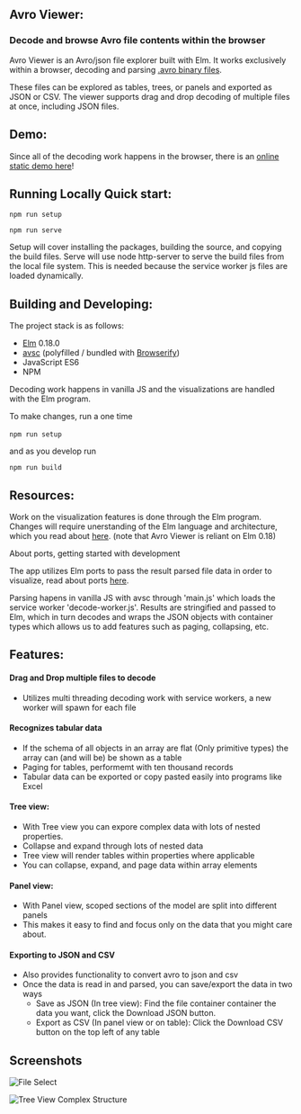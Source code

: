 ## Avro Viewer:

### Decode and browse Avro file contents within the browser

Avro Viewer is an Avro/json file explorer built with Elm. It works exclusively within a browser, decoding and parsing [.avro binary files](https://avro.apache.org/docs/current/).

These files can be explored as tables, trees, or panels and exported as JSON or CSV. The viewer supports drag and drop decoding of multiple files at once, including JSON files.

## Demo:
Since all of the decoding work happens in the browser, there is an [online static demo here](https://pages.github.io)!

## Running Locally Quick start:

```
npm run setup

npm run serve
```

Setup will cover installing the packages, building the source, and copying the build files. Serve will use node http-server to serve the build files from the local file system. This is needed because the service worker js files are loaded dynamically.

## Building and Developing:

The project stack is as follows:

- [Elm](http://elm-lang.org/) 0.18.0
- [avsc](https://github.com/mtth/avsc) (polyfilled / bundled with [Browserify](http://browserify.org/))
- JavaScript ES6
- NPM

Decoding work happens in vanilla JS and the visualizations are handled with the Elm program.

To make changes, run a one time

​```npm run setup```

and as you develop run

```npm run build```

## Resources:

Work on the visualization features is done through the Elm program. Changes will require unerstanding of the Elm language and architecture, which you read about [here](https://guide.elm-lang.org/). (note that Avro Viewer is reliant on Elm 0.18)

About ports, getting started with development

The app utilizes Elm ports to pass the result parsed file data in order to visualize, read about ports [here](https://hackernoon.com/how-elm-ports-work-with-a-picture-just-one-25144ba43cdd).

Parsing hapens in vanilla JS with avsc through 'main.js' which loads the service worker 'decode-worker.js'. Results are stringified and passed to Elm, which in turn decodes and wraps the JSON objects with container types which allows us to add features such as paging, collapsing, etc.

## Features:

#### Drag and Drop multiple files to decode
- Utilizes multi threading decoding work with service workers, a new worker will spawn for each file


#### Recognizes tabular data
- If the schema of all objects in an array are flat (Only primitive types) the array can (and will be) be shown as a table
- Paging for tables, performemt with ten thousand records
- Tabular data can be exported or copy pasted easily into programs like Excel


#### Tree view:
- With Tree view you can expore complex data with lots of nested properties.
- Collapse and expand through lots of nested data
- Tree view will render tables within properties where applicable
- You can collapse, expand, and page data within array elements


#### Panel view:
- With Panel view, scoped sections of the model are split into different panels
- This makes it easy to find and focus only on the data that you might care about.


#### Exporting to JSON and CSV
- ​Also provides functionality to convert avro to json and csv
- Once the data is read in and parsed, you can save/export the data in two ways
    - Save as JSON (In tree view): Find the file container container the data you want, click the Download JSON button.
    - Export as CSV (In panel view or on table): Click the Download CSV button on the top left of any table


## Screenshots

![File Select](/../master/screenshots/file.png?raw=true "File Select")

![Tree View Complex Structure](/../master/screenshots/tree.png?raw=true "Tree View Complex Structure")
